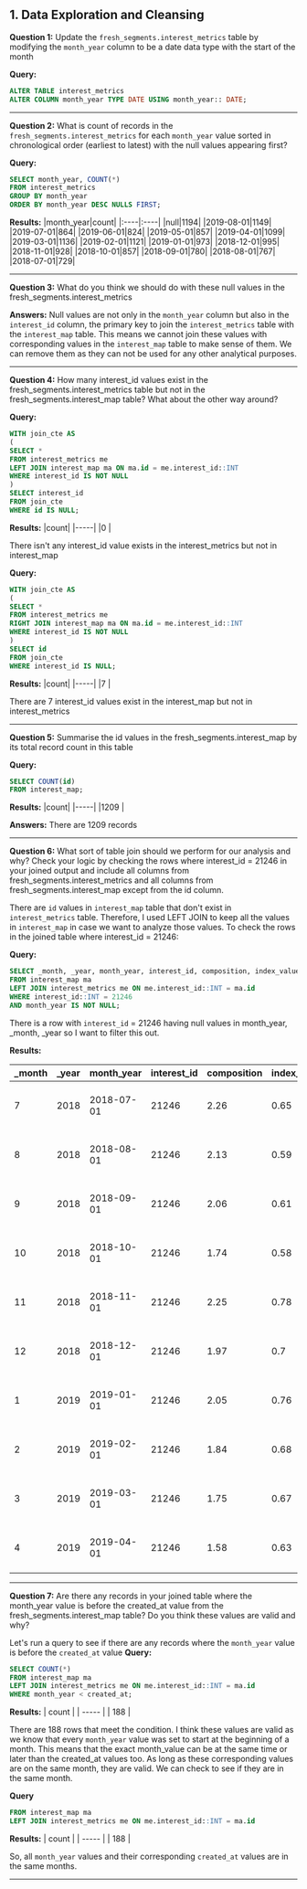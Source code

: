 **1. Data Exploration and Cleansing**
--------------

**Question 1:**
Update the `fresh_segments.interest_metrics` table by modifying the `month_year` column to be a date data type with the start of the month

**Query:**
```sql
ALTER TABLE interest_metrics
ALTER COLUMN month_year TYPE DATE USING month_year:: DATE;
```
------------

**Question 2:**
What is count of records in the `fresh_segments.interest_metrics` for each `month_year` value sorted in chronological order (earliest to latest) with the null values appearing first?

**Query:**
```sql
SELECT month_year, COUNT(*)
FROM interest_metrics
GROUP BY month_year
ORDER BY month_year DESC NULLS FIRST;
```

**Results:**
|month_year|count|
|:----|:----|
|null|1194|
|2019-08-01|1149|
|2019-07-01|864|
|2019-06-01|824|
|2019-05-01|857|
|2019-04-01|1099|
|2019-03-01|1136|
|2019-02-01|1121|
|2019-01-01|973|
|2018-12-01|995|
|2018-11-01|928|
|2018-10-01|857|
|2018-09-01|780|
|2018-08-01|767|
|2018-07-01|729|


-----------------
**Question 3:**
What do you think we should do with these null values in the fresh_segments.interest_metrics

**Answers:**
Null values are not only in the `month_year` column but also in the `interest_id` column, the primary key to join the `interest_metrics` table with the `interest_map` table. This means we cannot join these values with corresponding values in the `interest_map` table to make sense of them. We can remove them as they can not be used for any other analytical purposes.

--------------
**Question 4:**
How many interest_id values exist in the fresh_segments.interest_metrics table but not in the fresh_segments.interest_map table? What about the other way around?

**Query:**
```sql
WITH join_cte AS
(
SELECT *
FROM interest_metrics me
LEFT JOIN interest_map ma ON ma.id = me.interest_id::INT
WHERE interest_id IS NOT NULL
)
SELECT interest_id
FROM join_cte
WHERE id IS NULL;
```

**Results:**
|count|
|-----|
|0    |

There isn't any interest_id value exists in the interest_metrics but not in interest_map

**Query:**
```sql
WITH join_cte AS
(
SELECT *
FROM interest_metrics me
RIGHT JOIN interest_map ma ON ma.id = me.interest_id::INT
WHERE interest_id IS NOT NULL
)
SELECT id
FROM join_cte
WHERE interest_id IS NULL;
```
**Results:**
|count|
|-----|
|7    |

There are 7 interest_id values exist in the interest_map but not in interest_metrics

-------------------

**Question 5:**
Summarise the id values in the fresh_segments.interest_map by its total record count in this table

**Query:**
```sql
SELECT COUNT(id)
FROM interest_map;
```

**Results:**
|count|
|-----|
|1209 |

**Answers:**
There are 1209 records

---------------
**Question 6:**
What sort of table join should we perform for our analysis and why? Check your logic by checking the rows where interest_id = 21246 in your joined output and include all columns from fresh_segments.interest_metrics and all columns from fresh_segments.interest_map except from the id column.

There are `id` values in `interest_map` table that don't exist in `interest_metrics` table. Therefore, I used LEFT JOIN to keep all the values in `interest_map` in case we want to analyze those values. To check the rows in the joined table where interest_id = 21246:

**Query:**
```sql
SELECT _month, _year, month_year, interest_id, composition, index_value, ranking, percentile_ranking, interest_name, interest_summary, created_at, last_modified
FROM interest_map ma
LEFT JOIN interest_metrics me ON me.interest_id::INT = ma.id
WHERE interest_id::INT = 21246
AND month_year IS NOT NULL;
```
There is a row with `interest_id` = 21246 having null values in month_year, _month, _year so I want to filter this out.

**Results:**

|_month|_year|month_year|interest_id|composition|index_value|ranking|percentile_ranking|interest_name|interest_summary|created_at| last_modified|
|:----|:----|:----|:----|:----|:----|:----|:----|:----|:----|:----|:----|
|7|2018|2018-07-01|21246|2.26|0.65|722|0.96|Readers of El Salvadoran Content|People reading news from El Salvadoran media sources.|2018-06-11 17:50:04|2018-06-11 17:50:04|
|8|2018|2018-08-01|21246|2.13|0.59|765|0.26|Readers of El Salvadoran Content|People reading news from El Salvadoran media sources.|2018-06-11 17:50:04|2018-06-11 17:50:04|
|9|2018|2018-09-01|21246|2.06|0.61|774|0.77|Readers of El Salvadoran Content|People reading news from El Salvadoran media sources.|2018-06-11 17:50:04|2018-06-11 17:50:04|
|10|2018|2018-10-01|21246|1.74|0.58|855|0.23|Readers of El Salvadoran Content|People reading news from El Salvadoran media sources.|2018-06-11 17:50:04|2018-06-11 17:50:04|
|11|2018|2018-11-01|21246|2.25|0.78|908|2.16|Readers of El Salvadoran Content|People reading news from El Salvadoran media sources.|2018-06-11 17:50:04|2018-06-11 17:50:04|
|12|2018|2018-12-01|21246|1.97|0.7|983|1.21|Readers of El Salvadoran Content|People reading news from El Salvadoran media sources.|2018-06-11 17:50:04|2018-06-11 17:50:04|
|1|2019|2019-01-01|21246|2.05|0.76|954|1.95|Readers of El Salvadoran Content|People reading news from El Salvadoran media sources.|2018-06-11 17:50:04|2018-06-11 17:50:04|
|2|2019|2019-02-01|21246|1.84|0.68|1109|1.07|Readers of El Salvadoran Content|People reading news from El Salvadoran media sources.|2018-06-11 17:50:04|2018-06-11 17:50:04|
|3|2019|2019-03-01|21246|1.75|0.67|1123|1.14|Readers of El Salvadoran Content|People reading news from El Salvadoran media sources.|2018-06-11 17:50:04|2018-06-11 17:50:04|
|4|2019|2019-04-01|21246|1.58|0.63|1092|0.64|Readers of El Salvadoran Content|People reading news from El Salvadoran media sources.|2018-06-11 17:50:04|2018-06-11 17:50:04|

--------------------
**Question 7:**
Are there any records in your joined table where the month_year value is before the created_at value from the fresh_segments.interest_map table? Do you think these values are valid and why?

Let's run a query to see if there are any records where the `month_year` value is before the `created_at` value
**Query:**
```sql
SELECT COUNT(*) 
FROM interest_map ma
LEFT JOIN interest_metrics me ON me.interest_id::INT = ma.id
WHERE month_year < created_at;
```

**Results:**
| count |
| ----- |
| 188   |

There are 188 rows that meet the condition.
I think these values are valid as we know that every `month_year` value was set to start at the beginning of a month. This means that the exact month_value can be at the same time or later than the created_at values too. As long as these corresponding values are on the same month, they are valid. We can check to see if they are in the same month.

**Query**
```sql
FROM interest_map ma
LEFT JOIN interest_metrics me ON me.interest_id::INT = ma.id
```

**Results:**
| count |
| ----- |
| 188   |

So, all `month_year` values and their corresponding `created_at` values are in the same months.

-------------





